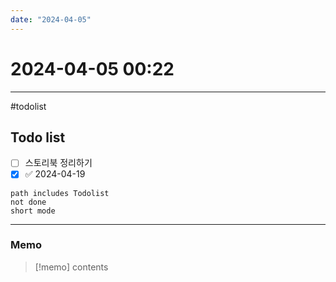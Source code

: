```yaml
---
date: "2024-04-05"
---
```

# 2024-04-05 00:22
---

#todolist


## Todo list

- [ ] 스토리북 정리하기
- [x]  ✅ 2024-04-19
```tasks
path includes Todolist
not done
short mode
```
---
### Memo
> [!memo]
> contents
